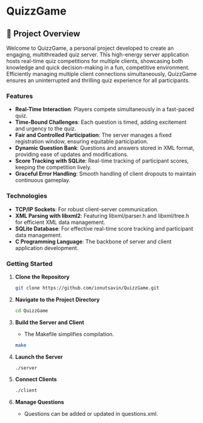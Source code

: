 
# QuizzGame

## 🚀 Project Overview

Welcome to QuizzGame, a personal project developed to create an engaging, multithreaded quiz server. This high-energy server application hosts real-time quiz competitions for multiple clients, showcasing both knowledge and quick decision-making in a fun, competitive environment. Efficiently managing multiple client connections simultaneously, QuizzGame ensures an uninterrupted and thrilling quiz experience for all participants.

### Features

- **Real-Time Interaction**: Players compete simultaneously in a fast-paced quiz.
- **Time-Bound Challenges**: Each question is timed, adding excitement and urgency to the quiz.
- **Fair and Controlled Participation**: The server manages a fixed registration window, ensuring equitable participation.
- **Dynamic Question Bank**: Questions and answers stored in XML format, providing ease of updates and modifications.
- **Score Tracking with SQLite**: Real-time tracking of participant scores, keeping the competition lively.
- **Graceful Error Handling**: Smooth handling of client dropouts to maintain continuous gameplay.

### Technologies

- **TCP/IP Sockets**: For robust client-server communication.
- **XML Parsing with libxml2**: Featuring libxml/parser.h and libxml/tree.h for efficient XML data management.
- **SQLite Database**: For effective real-time score tracking and participant data management.
- **C Programming Language**: The backbone of server and client application development.

### Getting Started

1. **Clone the Repository**

   ```bash
   git clone https://github.com/ionutsavin/QuizzGame.git
   ```

2. **Navigate to the Project Directory**

   ```bash
   cd QuizzGame
   ```

3. **Build the Server and Client**

   - The Makefile simplifies compilation.

   ```bash
   make
   ```

4. **Launch the Server**

   ```bash
   ./server
   ```

5. **Connect Clients**

   ```bash
   ./client
   ```

6. **Manage Questions**

   - Questions can be added or updated in questions.xml.
